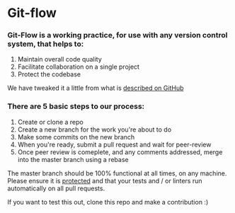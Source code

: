 # Git-flow

### Git-Flow is a working practice, for use with any version control system, that helps to:
1. Maintain overall code quality
2. Facilitate collaboration on a single project
3. Protect the codebase

We have tweaked it a little from what is [described on GitHub][1] 

### There are 5 basic steps to our process:
1. Create or clone a repo
2. Create a new branch for the work you're about to do
3. Make some commits on the new branch
4. When you're ready, submit a pull request and wait for peer-review
5. Once peer review is comeplete, and any comments addressed, merge into the master branch using a rebase

The master branch should be 100% functional at all times, on any machine.  Please ensure it is [protected](https://help.github.com/articles/about-protected-branches/) and that your tests and / or linters run automatically on all pull requests.

If you want to test this out, clone this repo and make a contribution :)

[1]: https://www.atlassian.com/git/tutorials/comparing-workflows#gitflow-workflow
